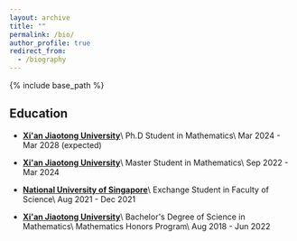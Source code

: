 ```yaml
---
layout: archive
title: ""
permalink: /bio/
author_profile: true
redirect_from:
  - /biography
---
```


{% include base_path %}

Education
------
* <a href="http://www.xjtu.edu.cn/" target="_blank" rel="noopener noreferrer"><b>Xi'an Jiaotong University</b></a>\\
  Ph.D Student in Mathematics\\
  Mar 2024 - Mar 2028 (expected)

* <a href="http://www.xjtu.edu.cn/" target="_blank" rel="noopener noreferrer"><b>Xi'an Jiaotong University</b></a>\\
  Master Student in Mathematics\\
  Sep 2022 - Mar 2024

* <a href="https://nus.edu.sg/" target="_blank" rel="noopener noreferrer"><b>National University of Singapore</b></a>\\
  Exchange Student in Faculty of Science\\
  Aug 2021 - Dec 2021

* <a href="http://www.xjtu.edu.cn/" target="_blank" rel="noopener noreferrer"><b>Xi'an Jiaotong University</b></a>\\
  Bachelor's Degree of Science in Mathematics\\
  Mathematics Honors Program\\
  Aug 2018 - Jun 2022

